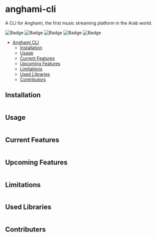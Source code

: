 # anghami-cli

A CLI for Anghami, the first music streaming platform in the Arab world.

![Badge](https://img.shields.io/badge/Python-3776AB?style=for-the-badge&logo=python&logoColor=white)
![Badge](https://img.shields.io/github/repo-size/Abdelrahman0W/anghami-cli?style=for-the-badge)
![Badge](https://img.shields.io/github/last-commit/Abdelrahman0W/anghami-cli?style=for-the-badge)
![Badge](https://img.shields.io/github/contributors/Abdelrahman0W/anghami-cli?style=for-the-badge)
![Badge](https://img.shields.io/github/all-contributors/Abdelrahman0W/anghami-cli?style=for-the-badge)

- [Anghami CLI](#anghami-cli)
  - [Installation](#installation)
  - [Usage](#usage)
  - [Current Features](#current)
  - [Upcoming Features](#upcoming)
  - [Limitations](#limitations)
  - [Used Libraries](#libraries)
  - [Contributors](#contributors)

## Installation

```
```

## Usage

```
```

## Current Features

```
```

## Upcoming Features

```
```

## Limitations

```
```

## Used Libraries

```
```

## Contributers

```
```
